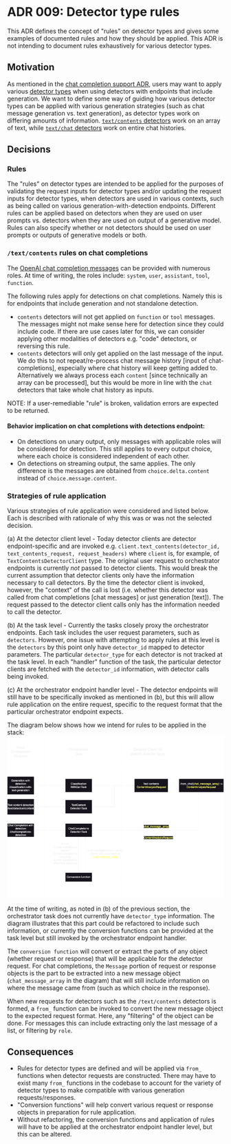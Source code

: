 # ADR 009: Detector type rules

This ADR defines the concept of "rules" on detector types and gives some examples of documented rules and how they should be applied. This ADR is not intending to document rules exhaustively for various detector types.

## Motivation

As mentioned in the [chat completion support ADR](./005-chat-completion-support.md), users may want to apply various [detector types](./006-detector-type.md) when using detectors with endpoints that include generation. We want to define some way of guiding how various detector types can be applied with various generation strategies (such as chat message generation vs. text generation), as detector types work on differing amounts of information. [`text/contents` detectors](https://foundation-model-stack.github.io/fms-guardrails-orchestrator/?urls.primaryName=Detector+API#/Text/text_content_analysis_unary_handler) work on an array of text, while [`text/chat` detectors](https://foundation-model-stack.github.io/fms-guardrails-orchestrator/?urls.primaryName=Detector+API#/Text/chat_analysis_unary_handler_api_v1_text_chat_post) work on entire chat histories.

## Decisions

### Rules

The "rules" on detector types are intended to be applied for the purposes of validating the request inputs for detector types and/or updating the request inputs for detector types, when detectors are used in various contexts, such as being called on various generation-with-detection endpoints. Different rules can be applied based on detectors when they are used on user prompts vs. detectors when they are used on output of a generative model. Rules can also specify whether or not detectors should be used on user prompts or outputs of generative models or both.


### `/text/contents` rules on chat completions

The [OpenAI chat completion messages](https://platform.openai.com/docs/api-reference/chat/create) can be provided with numerous roles. At time of writing, the roles include: `system`, `user`, `assistant`, `tool`, `function`.

The following rules apply for detections on chat completions. Namely this is for endpoints that include generation and not standalone detection.

- `contents` detectors will not get applied on `function` or `tool` messages. The messages might not make sense here for detection since they could include code. If there are use cases later for this, we can consider applying other modalities of detectors e.g. "code" detectors, or reversing this rule.
- `contents` detectors will only get applied on the last message of the input. We do this to not repeat/re-process chat message history [input of chat-completions], especially where chat history will keep getting added to. Alternatively we always process each `content` [since technically an array can be processed], but this would be more in line with the `chat` detectors that take whole chat history as inputs.

NOTE: If a user-remediable "rule" is broken, validation errors are expected to be returned.

#### Behavior implication on chat completions with detections endpoint:
- On detections on unary output, only messages with applicable roles will be considered for detection. This still applies to every output choice, where each choice is considered independent of each other.
- On detections on streaming output, the same applies. The only difference is the messages are obtained from `choice.delta.content` instead of `choice.message.content`.


### Strategies of rule application

Various strategies of rule application were considered and listed below. Each is described with rationale of why this was or was not the selected decision.

(a) At the detector client level - Today detector clients are detector endpoint-specific and are invoked e.g. `client.text_contents(detector_id, text_contents_request, request_headers)` where `client` is, for example, of `TextContentsDetectorClient` type. The original user request to orchestrator endpoints is currently _not_ passed to detector clients. This would break the current assumption that detector clients only have the information necessary to call detectors. By the time the detector client is invoked, however, the "context" of the call is lost (i.e. whether this detector was called from chat completions [chat messages] or just generation [text]). The request passed to the detector client calls only has the information needed to call the detector.

(b) At the task level - Currently the tasks closely proxy the orchestrator endpoints. Each task includes the user request parameters, such as `detectors`. However, one issue with attempting to apply rules at this level is the `detectors` by this point only have `detector_id` mapped to detector parameters. The particular `detector_type` for each detector is not tracked at the task level. In each "handler" function of the task, the particular detector clients are fetched with the `detector_id` information, with detector calls being invoked.

(c) At the orchestrator endpoint handler level - The detector endpoints will still have to be specifically invoked as mentioned in (b), but this will allow rule application on the entire request, specific to the request format that the particular orchestrator endpoint expects.

The diagram below shows how we intend for rules to be applied in the stack:
![Rules Diagram](../images/chat_completion_detector_rules.png)

At the time of writing, as noted in (b) of the previous section, the orchestrator task does not currently have `detector_type` information. The diagram illustrates that this part could be refactored to include such information, or currently the conversion functions can be provided at the task level but still invoked by the orchestrator endpoint handler.

The `conversion function` will convert or extract the parts of any object (whether request or response) that will be applicable for the detector request. For chat completions, the `Message` portion of request or response objects is the part to be extracted into a new message object (`chat_message_array` in the diagram) that will still include information on where the message came from (such as which choice in the response).

When new requests for detectors such as the `/text/contents` detectors is formed, a `from_` function can be invoked to convert the new message object to the expected request format. Here, any "filtering" of the object can be done. For messages this can include extracting only the last message of a list, or filtering by `role`.


## Consequences

- Rules for detector types are defined and will be applied via `from_` functions when detector requests are constructed. There may have to exist many `from_` functions in the codebase to account for the variety of detector types to make compatible with various generation requests/responses.
- "Conversion functions" will help convert various request or response objects in preparation for rule application.
- Without refactoring, the conversion functions and application of rules will have to be applied at the orchestrator endpoint handler level, but this can be altered.

